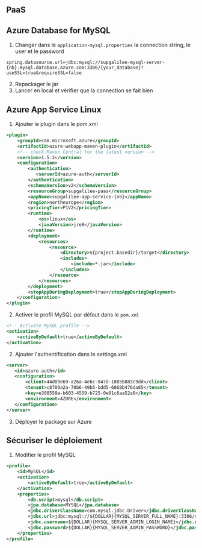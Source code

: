 ## PaaS

## Azure Database for MySQL
1. Changer dans le ```application-mysql.properties``` la connection string, le user et le password
```properties
spring.datasource.url=jdbc:mysql://supgalilee-mysql-server-{nb}.mysql.database.azure.com:3306/{your_database}?useSSL=true&requireSSL=false
```
2. Repackager le jar
3. Lancer en local et vérifier que la connection se fait bien

## Azure App Service Linux
1. Ajouter le plugin dans le pom.xml

```xml
<plugin>
    <groupId>com.microsoft.azure</groupId>
    <artifactId>azure-webapp-maven-plugin</artifactId>
    <!-- check Maven Central for the latest version -->
    <version>1.5.2</version>
    <configuration>
        <authentication>
           <serverId>azure-auth</serverId>
        </authentication>
        <schemaVersion>v2</schemaVersion>
        <resourceGroup>supgalilee-paas</resourceGroup>
        <appName>supgalilee-app-service-{nb}</appName>
        <region>northeurope</region>
        <pricingTier>P1V2</pricingTier>
        <runtime>
            <os>linux</os>
            <javaVersion>jre8</javaVersion>
        </runtime>
        <deployment>
            <resources>
                <resource>
                    <directory>${project.basedir}/target</directory>
                    <includes>
                        <include>*.jar</include>
                    </includes>
                </resource>
            </resources>
        </deployment>
        <stopAppDuringDeployment>true</stopAppDuringDeployment>
    </configuration>
</plugin>
```

2. Activer le profil MySQL par défaut dans le ```pom.xml```
```xml
<!-- Activate MySQL profile -->
<activation>
    <activeByDefault>true</activeByDefault>
</activation>
```


2. Ajouter l'authentification dans le settings.xml
```xml
<server>
   <id>azure-auth</id>
   <configuration>
       <client>44d89e69-a26a-4e6c-847d-1805b883c9dd</client>
       <tenant>c8709a2a-70b6-49b5-bdd5-6868b476da85</tenant>
       <key>e308559a-b603-4559-b725-0e01c6aa52a0</key>
       <environment>AZURE</environment>
   </configuration>
</server>
```

3. Déployer le package sur Azure

## Sécuriser le déploiement
1. Modifier le profil MySQL
```xml
<profile>
    <id>MySQL</id>
    <activation>
        <activeByDefault>true</activeByDefault>
    </activation>
    <properties>
        <db.script>mysql</db.script>
        <jpa.database>MYSQL</jpa.database>
        <jdbc.driverClassName>com.mysql.jdbc.Driver</jdbc.driverClassName>
        <jdbc.url>jdbc:mysql://${DOLLAR}{MYSQL_SERVER_FULL_NAME}:3306/${DOLLAR}{MYSQL_DATABASE_NAME}?useUnicode=true</jdbc.url>
        <jdbc.username>${DOLLAR}{MYSQL_SERVER_ADMIN_LOGIN_NAME}</jdbc.username>
        <jdbc.password>${DOLLAR}{MYSQL_SERVER_ADMIN_PASSWORD}</jdbc.password>
    </properties>
</profile>
```